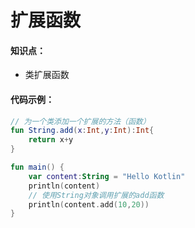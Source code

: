# 扩展函数

#### 知识点：

- 类扩展函数



#### 代码示例：

```kotlin
// 为一个类添加一个扩展的方法（函数）
fun String.add(x:Int,y:Int):Int{
    return x+y
}

fun main() {
    var content:String = "Hello Kotlin"
    println(content)
    // 使用String对象调用扩展的add函数
    println(content.add(10,20))
}
```

